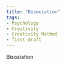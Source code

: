 ```yaml
---
title: "Bisociation"
tags:
- Psychology
- Creativity
- Creativity Method
- first-draft
---
```

Bisoziation